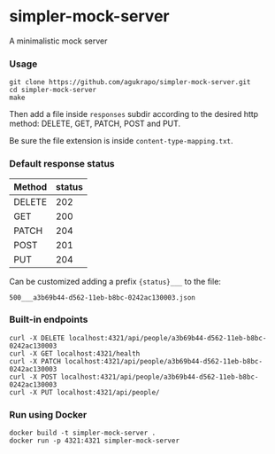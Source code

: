 # simpler-mock-server

A minimalistic mock server

### Usage

```
git clone https://github.com/agukrapo/simpler-mock-server.git
cd simpler-mock-server
make
```

Then add a file inside `responses` subdir according to the desired http method: DELETE, GET, PATCH, POST and PUT.

Be sure the file extension is inside `content-type-mapping.txt`.

### Default response status

| Method | status |
|--------|--------|
| DELETE | 202    |
| GET    | 200    |
| PATCH  | 204    |
| POST   | 201    |
| PUT    | 204    |

Can be customized adding a prefix `{status}___` to the file:

	500___a3b69b44-d562-11eb-b8bc-0242ac130003.json

### Built-in endpoints

```
curl -X DELETE localhost:4321/api/people/a3b69b44-d562-11eb-b8bc-0242ac130003
curl -X GET localhost:4321/health
curl -X PATCH localhost:4321/api/people/a3b69b44-d562-11eb-b8bc-0242ac130003
curl -X POST localhost:4321/api/people/a3b69b44-d562-11eb-b8bc-0242ac130003
curl -X PUT localhost:4321/api/people/
```

### Run using Docker

```
docker build -t simpler-mock-server .
docker run -p 4321:4321 simpler-mock-server
```

